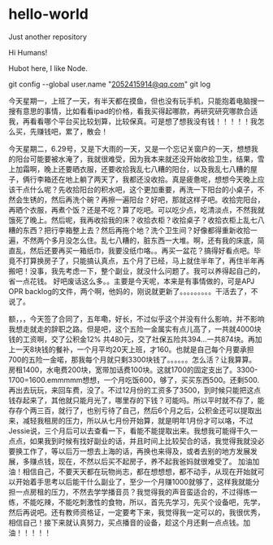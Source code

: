 # hello-world
Just another repository

Hi Humans!

Hubot here, I like Node.

git config --global user.name "2052415914@qq.com"
git log

今天星期一，上班了一天，有半天都在摸鱼，但也没有玩手机，只能抱着电脑搜一搜有意思的事情，比如看看ipad的价格，看我买得起哪款，再研究研究哪款合适我，再看看哪个平台买比较划算，比较保真。可是想了想我没有钱！！！！！我怎么买，先赚钱吧，累了，散会！


今天星期二，6.29号，又是下大雨的一天，又是一个忘记关窗户的一天，想想我的阳台可能要被水淹了，我就很难受，因为我本来就还没开始收拾卫生，结果，雪上加霜啊，晚上还要晒衣服，还要收拾我乱七八糟的阳台，以及我乱七八糟的屋子，俩行李箱还在地上躺了两天了，我都还没收拾。真是疲惫呢，想想今天晚上应该干点什么呢？先收拾阳台的积水吧，这个更加重要，再洗一下阳台的小桌子，不然会生锈的，然后再洗个碗？再擦一遍阳台？好吧，那就这样子吧。收拾完阳台，再晒个衣服，再煮个饭？还是不吃？算了吃吧。可以吃少点，吃清淡点，不然我就饿死了晚上。然后呢，我再收拾我的床？收拾衣柜？收拾桌子？收拾衣柜上乱七八糟的东西？把行李箱整上去？然后再拖个地？洗个卫生间？好像都得重新收拾一遍，不然两个多月没怎么住。乱七八糟的，脏东西一大堆。啊，还有我的床底，简直乱，然后还要再买一箱纸巾，我要没纸巾咯。。再买一盆花？搞得好看点吧。毕竟不打算换房子了，只能搞认真点，五个月了已经，马上就住半年了，再住半年再搬吧！没事，我先考虑一下，整个副业，就没什么问题了。我可以养得起自己的，省一点花钱。
好吧废话这么多。。主要是今天呢，本来是有事情做的，可是APJ OPR backlog的文件，两个啊，他妈的，刚说就更新了。。。。。。。。。干活去了，不说了。


额，，，今天签了合同了，五年嘞，好长，不过似乎这个并没有什么影响，并不影响我想走就走的辞职之路。但是吧，这个五险一金属实有点儿高了，一共就4000块钱的工资啊，交了公积金12% 共480元，交了社保五险共394...一共874块。再加上一天8块钱的餐补，一个月平均20天上班，才160。也就是自己每个月要承担700的五险一金喏，那我每个月就只剩3300块钱了。。。。。。怎么活？让我算算。
房租1400，水电费200块，宽带加话费100块。这就1700的固定支出了。3300-1700=1600.emmmmm想想，一个月吃饭600，够了，买买东西500。还剩500.再出去玩玩，来回车费，没了。不过12月份的工资多了3500，到时候只能把这点钱存起来了，其他就只能月光了，哪里存的下钱？可能吗。所以平时就不存了，能存存个两三百，就行了，也别亏待了自己，然后6个月之后，公积金还可以提取出来，减轻我租房的压力，所以从七月份开始算，就是明年1月份才可以咯，不过Jessie说，三个月后可以去查看一下，看能不能提取出来。我想我可能得干久一点点，如果我到时候有找好副业的话，并且时间上比较契合的话，我觉得我就没必要换工作了，等以后万一想去上海的话，再换也来得及，或者去别的地方发展发展，多赚点钱，现在，不然以后买不起房子，养不起我爸妈就很难受了。
加油加油！相信自己，不要天天都在玩物尚志，都在想想想，都不动手，从现在开始就可以开始着手思考以后能干什么副业了，至少一个月赚1000就够了，这样我就能分担一点房租的压力，不然去学学播音员？我觉得我的声音蛮适合的，不过得练一练，不能吃辣，不能吃刺激性的食物，所以，首先先学习，先买个设备吧，先学，然后再说吧。还有教师资格证，一定要考下来，我觉得我一定可以的，我很优秀，相信自己！接下来就认真努力，买点播音的设备，趁这个月还剩一点点钱。加油！！！！！
